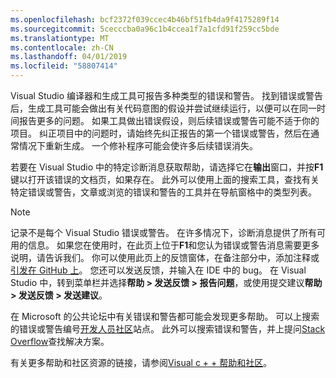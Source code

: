 ```yaml
---
ms.openlocfilehash: bcf2372f039ccec4b46bf51fb4da9f4175289f14
ms.sourcegitcommit: 5cecccba0a96c1b4ccea1f7a1cfd91f259cc5bde
ms.translationtype: MT
ms.contentlocale: zh-CN
ms.lasthandoff: 04/01/2019
ms.locfileid: "58807414"
---
```

Visual Studio 编译器和生成工具可报告多种类型的错误和警告。 找到错误或警告后，生成工具可能会做出有关代码意图的假设并尝试继续运行，以便可以在同一时间报告更多的问题。 如果工具做出错误假设，则后续错误或警告可能不适于你的项目。 纠正项目中的问题时，请始终先纠正报告的第一个错误或警告，然后在通常情况下重新生成。 一个修补程序可能会使许多后续错误消失。

若要在 Visual Studio 中的特定诊断消息获取帮助，请选择它在**输出**窗口，并按**F1**键以打开该错误的文档页，如果存在。 此外可以使用上面的搜索工具，查找有关特定错误或警告，文章或浏览的错误和警告的工具并在导航窗格中的类型列表。

> [!NOTE]
> 记录不是每个 Visual Studio 错误或警告。 在许多情况下，诊断消息提供了所有可用的信息。 如果您在使用时，在此页上位于**F1**和您认为错误或警告消息需要更多说明，请告诉我们。 你可以使用此页上的反馈窗体，在备注部分中，添加注释或[引发在 GitHub 上](https://github.com/MicrosoftDocs/cpp-docs/issues)。 您还可以发送反馈，并输入在 IDE 中的 bug。 在 Visual Studio 中，转到菜单栏并选择**帮助 > 发送反馈 > 报告问题**，或使用提交建议**帮助 > 发送反馈 > 发送建议**。

在 Microsoft 的公共论坛中有关错误和警告都可能会发现更多帮助。 可以上搜索的错误或警告编号[开发人员社区](https://developercommunity.visualstudio.com/spaces/8/index.html)站点。 此外可以搜索错误和警告，并上提问[Stack Overflow](http://stackoverflow.com/)查找解决方案。

有关更多帮助和社区资源的链接，请参阅[Visual c + + 帮助和社区](../../overview/visual-cpp-help-and-community.md)。